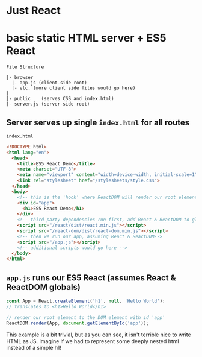 # Just React

# basic static HTML server + ES5 React

`File Structure`

```
|- browser
  |- app.js (client-side root)
  |- etc. (more client side files would go here)
|
|- public    (serves CSS and index.html)
|- server.js (server-side root)
```
## Server serves up single `index.html` for all routes

`index.html`

```html
<!DOCTYPE html>
<html lang="en">
  <head>
    <title>ES5 React Demo</title>
    <meta charset="UTF-8">
    <meta name="viewport" content="width=device-width, initial-scale=1">
    <link rel="stylesheet" href="/stylesheets/style.css">
  </head>
  <body>
    <!-- this is the 'hook' where ReactDOM will render our root element -->
    <div id="app">
      <h1>ES5 React Demo</h1>
    </div>
    <!-- third party dependencies run first, add React & ReactDOM to global scope -->
    <script src="/react/dist/react.min.js"></script>
    <script src="/react-dom/dist/react-dom.min.js"></script>
    <!-- then we run our app, assuming React & ReactDOM-->
    <script src="/app.js"></script>
    <!-- additional scripts would go here -->
  </body>
</html>
```

## `app.js` runs our ES5 React (assumes React & ReactDOM globals)

```js
const App = React.createElement('h1', null, 'Hello World');
// translates to <h1>Hello World</h1>

// render our root element to the DOM element with id 'app'
ReactDOM.render(App, document.getElementById('app'));
```

This example is a bit trivial, but as you can see, it isn't terrible nice to write HTML as JS.
Imagine if we had to represent some deeply nested html instead of a simple h1!
